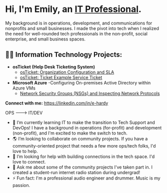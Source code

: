 <h1>Hi, I'm Emily, an <a href="https://linkedin.com/in/e-hardy/">IT Professional</a>.</h1>
<p>My background is in operations, development, and communications for nonprofits and small businesses. I made the pivot into tech when I realized the need for well-rounded tech professionals in the non-profit, social enterprise, and small business spaces.</p>

<h2>👨‍💻 Information Technology Projects:</h2>

- <b>osTicket (Help Desk Ticketing System)</b>
  - [osTicket: Organization Configuration and SLA](https://github.com/emily-hardy/org-config)
  - [osTicket: Ticket Example Service Ticket](https://github.com/emily-hardy/ticket-servicing)
- <b>Microsoft Azure</b>
  -Configuring On-premises Active Directory within Azure VMs 
  - [Network Security Groups (NSGs) and Inspecting Network Protocols](https://github.com/emily-hardy/azure-network-protocols)


**Connect with me:**
https://linkedin.com/in/e-hardy

OPS ---> IT/DEV
- 🌱 I’m currently learning IT to make the transition to Tech Support and DevOps! I have a background in operations (for-profit) and development (non-profit), and I'm excited to make the switch to tech.
- 🌎 I’m looking to collaborate on community projects. If you have a community-oriented project that needs a few more ops/tech folks, I'd love to help.
- 🤔 I’m looking for help with building connections in the tech space. I'd love to connect.
- 💬 Ask me about some of the community projects I've taken part in. I created a student-run internet radio station during undergrad!
- ⚡ Fun fact: I'm a professional audio engineer and drummer. Music is my passion.
